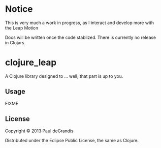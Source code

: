 # Notice
This is very much a work in progress, as I interact and develop more with the Leap Motion

Docs will be written once the code stablized.
There is currently no release in Clojars.

# clojure_leap

A Clojure library designed to ... well, that part is up to you.

## Usage

FIXME

## License

Copyright © 2013 Paul deGrandis

Distributed under the Eclipse Public License, the same as Clojure.
